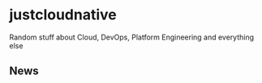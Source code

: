 # justcloudnative

Random stuff about Cloud, DevOps, Platform Engineering and everything else

## News
